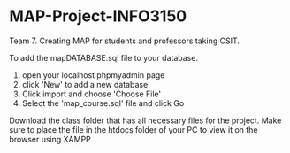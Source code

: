 # MAP-Project-INFO3150
Team 7. Creating MAP for students and professors taking CSIT.

To add the mapDATABASE.sql file to your database.
  1. open your localhost phpmyadmin page
  2. click 'New' to add a new database
  3. Click import and choose 'Choose File'
  4. Select the 'map_course.sql' file and click Go

Download the class folder that has all necessary files for the project. 
Make sure to place the file in the htdocs folder of your PC to view it on the browser using XAMPP
